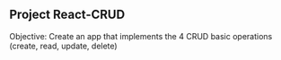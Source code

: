 ## Project React-CRUD

Objective: Create an app that implements the 4 CRUD basic operations (create, read, update, delete)
